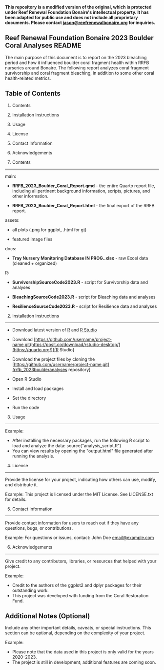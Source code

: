**This repository is a modified version of the original, which is protected under Reef Renewal Foundation Bonaire's intellectual property. It has been adapted for public use 
and does not include all proprietary documents. Please contact jason@reefrenewalbonaire.org for inquiries.**

Reef Renewal Foundation Bonaire 2023 Boulder Coral Analyses README
-------------
The main purpose of this document is to report on the 2023 bleaching period and how it influenced boulder coral fragment health within RRFB nurseries around Bonaire. 
The following report analyzes coral fragment survivorship and coral fragment bleaching, in addition to some other coral health-related metrics. 

Table of Contents
-----------------
1. Contents
2. Installation Instructions
3. Usage
4. License
5. Contact Information
6. Acknowledgements

1. Contents
------------
main:
  
- **RRFB_2023_Boulder_Coral_Report.qmd** - the entire Quarto report file, including all pertinent background information, scripts, pictures, and other information.

- **RRFB_2023_Boulder_Coral_Report.html** - the final export of the RRFB report.
  
assets:
  
- all plots (.png for ggplot, .html for gt)
  
- featured image files
  
docs:
  
- **Tray Nursery Monitoring Database IN PROG..xlsx** - raw Excel data (cleaned + organized)

R:
  
- **SurvivorshipSourceCode2023.R** - script for Survivorship data and analyses
  
- **BleachingSourceCode2023.R** - script for Bleaching data and analyses
  
- **ResilienceSourceCode2023.R** - script for Resilience data and analyses

2. Installation Instructions
----------------------------

- Download latest version of [R](https://www.r-project.org/) and [R Studio](https://posit.co/download/rstudio-desktop/)
 
- Download [https://github.com/username/project-name.git(https://posit.co/download/rstudio-desktop/](https://quarto.org/)](R Studio]  
- Download the project files by cloning the [https://github.com/username/project-name.git](rrfb_2023boulderanalyses repository]
- Open R Studio
- Install and load packages
- Set the directory
- Run the code

3. Usage
---------


Example:
- After installing the necessary packages, run the following R script to load and analyze the data:
    source("analysis_script.R")
- You can view results by opening the "output.html" file generated after running the analysis.

4. License
----------
Provide the license for your project, indicating how others can use, modify, and distribute it.

Example:
This project is licensed under the MIT License. See LICENSE.txt for details.

5. Contact Information
----------------------
Provide contact information for users to reach out if they have any questions, bugs, or contributions. 

Example:
For questions or issues, contact:
John Doe
email@example.com

6. Acknowledgements
-------------------
Give credit to any contributors, libraries, or resources that helped with your project.

Example:
- Credit to the authors of the ggplot2 and dplyr packages for their outstanding work.
- This project was developed with funding from the Coral Restoration Fund.

Additional Notes (Optional)
----------------------------
Include any other important details, caveats, or special instructions. This section can be optional, depending on the complexity of your project.

Example:
- Please note that the data used in this project is only valid for the years 2020–2023.
- The project is still in development; additional features are coming soon.
